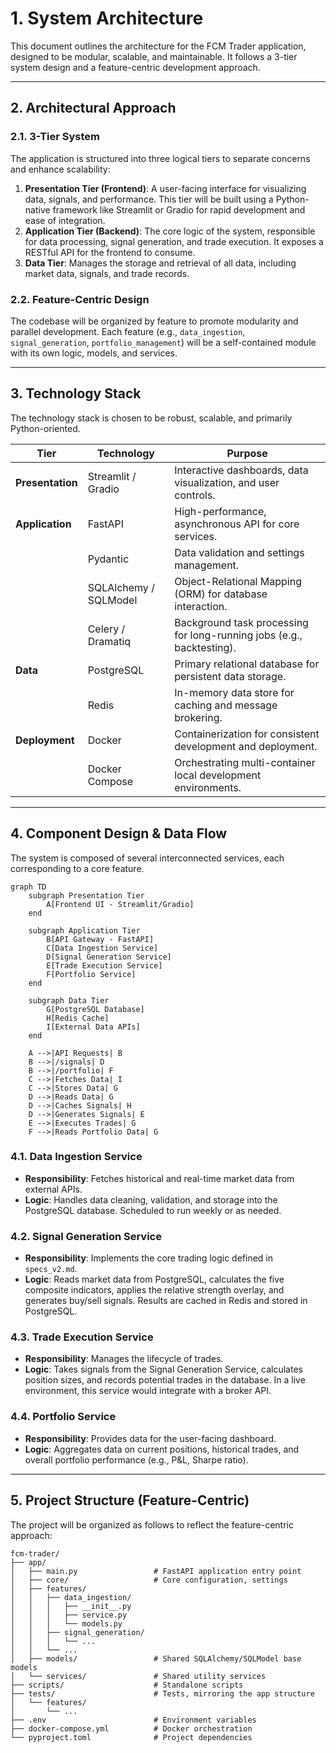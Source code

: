 # 1. System Architecture

This document outlines the architecture for the FCM Trader application, designed to be modular, scalable, and maintainable. It follows a 3-tier system design and a feature-centric development approach.

---

## 2. Architectural Approach

### 2.1. 3-Tier System

The application is structured into three logical tiers to separate concerns and enhance scalability:

1.  **Presentation Tier (Frontend)**: A user-facing interface for visualizing data, signals, and performance. This tier will be built using a Python-native framework like Streamlit or Gradio for rapid development and ease of integration.
2.  **Application Tier (Backend)**: The core logic of the system, responsible for data processing, signal generation, and trade execution. It exposes a RESTful API for the frontend to consume.
3.  **Data Tier**: Manages the storage and retrieval of all data, including market data, signals, and trade records.

### 2.2. Feature-Centric Design

The codebase will be organized by feature to promote modularity and parallel development. Each feature (e.g., `data_ingestion`, `signal_generation`, `portfolio_management`) will be a self-contained module with its own logic, models, and services.

---

## 3. Technology Stack

The technology stack is chosen to be robust, scalable, and primarily Python-oriented.

| Tier          | Technology                               | Purpose                                                      |
|---------------|------------------------------------------|--------------------------------------------------------------|
| **Presentation** | Streamlit / Gradio                       | Interactive dashboards, data visualization, and user controls. |
| **Application**  | FastAPI                                  | High-performance, asynchronous API for core services.        |
|               | Pydantic                                 | Data validation and settings management.                     |
|               | SQLAlchemy / SQLModel                    | Object-Relational Mapping (ORM) for database interaction.    |
|               | Celery / Dramatiq                        | Background task processing for long-running jobs (e.g., backtesting). |
| **Data**         | PostgreSQL                               | Primary relational database for persistent data storage.     |
|               | Redis                                    | In-memory data store for caching and message brokering.      |
| **Deployment**   | Docker                                   | Containerization for consistent development and deployment.  |
|               | Docker Compose                           | Orchestrating multi-container local development environments. |

---

## 4. Component Design & Data Flow

The system is composed of several interconnected services, each corresponding to a core feature.

```mermaid
graph TD
    subgraph Presentation Tier
        A[Frontend UI - Streamlit/Gradio]
    end

    subgraph Application Tier
        B[API Gateway - FastAPI]
        C[Data Ingestion Service]
        D[Signal Generation Service]
        E[Trade Execution Service]
        F[Portfolio Service]
    end

    subgraph Data Tier
        G[PostgreSQL Database]
        H[Redis Cache]
        I[External Data APIs]
    end

    A -->|API Requests| B
    B -->|/signals| D
    B -->|/portfolio| F
    C -->|Fetches Data| I
    C -->|Stores Data| G
    D -->|Reads Data| G
    D -->|Caches Signals| H
    D -->|Generates Signals| E
    E -->|Executes Trades| G
    F -->|Reads Portfolio Data| G
```

### 4.1. Data Ingestion Service

-   **Responsibility**: Fetches historical and real-time market data from external APIs.
-   **Logic**: Handles data cleaning, validation, and storage into the PostgreSQL database. Scheduled to run weekly or as needed.

### 4.2. Signal Generation Service

-   **Responsibility**: Implements the core trading logic defined in `specs_v2.md`.
-   **Logic**: Reads market data from PostgreSQL, calculates the five composite indicators, applies the relative strength overlay, and generates buy/sell signals. Results are cached in Redis and stored in PostgreSQL.

### 4.3. Trade Execution Service

-   **Responsibility**: Manages the lifecycle of trades.
-   **Logic**: Takes signals from the Signal Generation Service, calculates position sizes, and records potential trades in the database. In a live environment, this service would integrate with a broker API.

### 4.4. Portfolio Service

-   **Responsibility**: Provides data for the user-facing dashboard.
-   **Logic**: Aggregates data on current positions, historical trades, and overall portfolio performance (e.g., P&L, Sharpe ratio).

---

## 5. Project Structure (Feature-Centric)

The project will be organized as follows to reflect the feature-centric approach:

```
fcm-trader/
├── app/
│   ├── main.py                 # FastAPI application entry point
│   ├── core/                   # Core configuration, settings
│   ├── features/
│   │   ├── data_ingestion/
│   │   │   ├── __init__.py
│   │   │   ├── service.py
│   │   │   └── models.py
│   │   ├── signal_generation/
│   │   │   └── ...
│   │   └── ...
│   ├── models/                 # Shared SQLAlchemy/SQLModel base models
│   └── services/               # Shared utility services
├── scripts/                    # Standalone scripts
├── tests/                      # Tests, mirroring the app structure
│   └── features/
│       └── ...
├── .env                        # Environment variables
├── docker-compose.yml          # Docker orchestration
└── pyproject.toml              # Project dependencies
